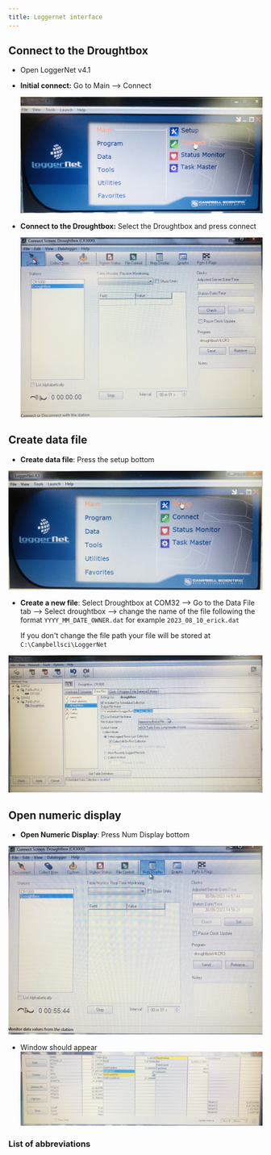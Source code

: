 ```yaml
---
title: Loggernet interface
---
```


## Connect to the Droughtbox

+ Open LoggerNet v4.1

+ __Initial connect:__ Go to Main --> Connect

	 ![Initial connect](media/loggernet_initial_connect.jpg)

+ __Connect to the Droughtbox:__ Select the Droughtbox and press connect  

	![Connect to Droughtbox](media/loggernet_connect.jpg)

## Create data file

+ __Create data file__: Press the setup bottom  
 
![page_setup](media/loggernet_setup_datafile.jpg)


+ __Create a new file__: Select Droughtbox at COM32  --> Go to the Data File tab --> Select droughtbox --> change the name of the file following the format `YYYY_MM_DATE_OWNER.dat` for example `2023_08_10_erick.dat`

	If you don't change the file path your file will be stored at `C:\Campbellsci\LoggerNet` 


![Create a new datafile](media/loggernet_create_data_file.jpg)


## Open numeric display

 + __Open Numeric Display__: Press Num Display bottom
 
![open_numeric_display](media/loggernet_open_numerical_display.jpg)


+ Window should appear 
![numeric_display_window](media/loggernet_numeric_display.jpg)



### List of abbreviations 

